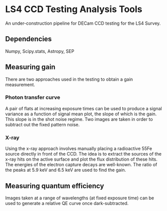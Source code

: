 # LS4 CCD Testing Analysis Tools

An under-construction pipeline for DECam CCD testing for the LS4 Survey.

## Dependencies

Numpy, Scipy.stats, Astropy, SEP

## Measuring gain

There are two approaches used in the testing to obtain a gain measurement. 

### Photon transfer curve

A pair of flats at increasing exposure times can be used to produce a signal variance as a function of signal mean plot, the slope of which is the gain. This slope is in the shot noise regime. Two images are taken in order to subtract out the fixed pattern noise.

### X-ray

Using the x-ray approach involves manually placing a radioactive 55Fe source directly in front of the CCD. The idea is to extract the sources of the x-ray hits on the active surface and plot the flux distribution of these hits. The energies of the electron capture decays are well-known. The ratio of the peaks at 5.9 keV and 6.5 keV are used to find the gain.

## Measuring quantum efficiency

Images taken at a range of wavelengths (at fixed exposure time) can be used to generate a relative QE curve once dark-subtracted.
